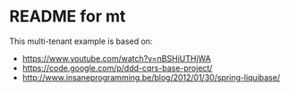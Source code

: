 README for mt
==========================
This multi-tenant example is based on:
- https://www.youtube.com/watch?v=nBSHiUTHjWA
- https://code.google.com/p/ddd-cqrs-base-project/
- http://www.insaneprogramming.be/blog/2012/01/30/spring-liquibase/

